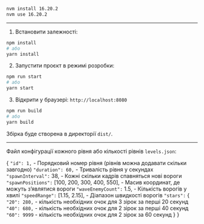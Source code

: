 ```bash
nvm install 16.20.2
nvm use 16.20.2
```

---

1. Встановити залежності:

```bash
npm install
# або
yarn install
```

2. Запустити проєкт в режимі розробки:

```bash
npm run start
# або
yarn start
```

3. Відкрити у браузері: `http://localhost:8080`

```bash
npm run build
# або
yarn build
```

Збірка буде створена в директорії `dist/`.

---

Файл конфігурації кожного рівня або кількості рівнів `levels.json`:

{
`"id": 1,` - Порядковий номер рівня (рівнів можна додавати скільки завгодно)
`"duration": 60,` - Тривалість рівня у секундах
`"spawnInterval":` 38, - Кожні скільки кадрів спавняться нові вороги
`"spawnPositions":` [100, 200, 300, 400, 550], - Масив координат, де можуть зʼявлятися вороги
`"waveEnemyCount":` 1.5, - Кількість ворогів у хвилі
`"speedRange":` [1.15, 2.15], - Діапазон швидкості ворогів
`"stars":` {
`"20": 280,` - кількість необхідних очок для 3 зірок за перші 20 секунд
`"40": 680,` - кількість необхідних очок для 2 зірок за перші 40 секунд
`"60": 9999` - кількість необхідних очок для 2 зірок за 60 секунд
}
}

